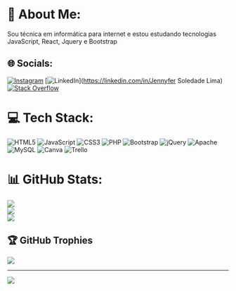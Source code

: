 # 💫 About Me:
Sou técnica em informática para internet e estou estudando tecnologias JavaScript, React, Jquery e Bootstrap


## 🌐 Socials:
[![Instagram](https://img.shields.io/badge/Instagram-%23E4405F.svg?logo=Instagram&logoColor=white)](https://instagram.com/@JennySoledade ) [![LinkedIn](https://img.shields.io/badge/LinkedIn-%230077B5.svg?logo=linkedin&logoColor=white)](https://linkedin.com/in/Jennyfer Soledade Lima) [![Stack Overflow](https://img.shields.io/badge/-Stackoverflow-FE7A16?logo=stack-overflow&logoColor=white)](https://stackoverflow.com/users/Soledade) 

# 💻 Tech Stack:
![HTML5](https://img.shields.io/badge/html5-%23E34F26.svg?style=flat&logo=html5&logoColor=white) ![JavaScript](https://img.shields.io/badge/javascript-%23323330.svg?style=flat&logo=javascript&logoColor=%23F7DF1E) ![CSS3](https://img.shields.io/badge/css3-%231572B6.svg?style=flat&logo=css3&logoColor=white) ![PHP](https://img.shields.io/badge/php-%23777BB4.svg?style=flat&logo=php&logoColor=white) ![Bootstrap](https://img.shields.io/badge/bootstrap-%23563D7C.svg?style=flat&logo=bootstrap&logoColor=white) ![jQuery](https://img.shields.io/badge/jquery-%230769AD.svg?style=flat&logo=jquery&logoColor=white) ![Apache](https://img.shields.io/badge/apache-%23D42029.svg?style=flat&logo=apache&logoColor=white) ![MySQL](https://img.shields.io/badge/mysql-%2300f.svg?style=flat&logo=mysql&logoColor=white) ![Canva](https://img.shields.io/badge/Canva-%2300C4CC.svg?style=flat&logo=Canva&logoColor=white) ![Trello](https://img.shields.io/badge/Trello-%23026AA7.svg?style=flat&logo=Trello&logoColor=white)
# 📊 GitHub Stats:
![](https://github-readme-stats.vercel.app/api?username=Soledade0909&theme=dark&hide_border=false&include_all_commits=false&count_private=false)<br/>
![](https://github-readme-streak-stats.herokuapp.com/?user=Soledade0909&theme=dark&hide_border=false)<br/>
![](https://github-readme-stats.vercel.app/api/top-langs/?username=Soledade0909&theme=dark&hide_border=false&include_all_commits=false&count_private=false&layout=compact)

## 🏆 GitHub Trophies
![](https://github-profile-trophy.vercel.app/?username=Soledade0909&theme=flat&no-frame=false&no-bg=false&margin-w=4)

---
[![](https://visitcount.itsvg.in/api?id=Soledade0909&icon=0&color=0)](https://visitcount.itsvg.in)

<!-- Proudly created with GPRM ( https://gprm.itsvg.in ) -->
